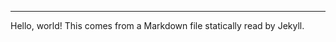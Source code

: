 <!-- Global site tag (gtag.js) - Google Analytics -->
<script async src="https://www.googletagmanager.com/gtag/js?id=UA-123518344-1"></script>
<script>
  window.dataLayer = window.dataLayer || [];
  function gtag(){dataLayer.push(arguments);}
  gtag('js', new Date());

  gtag('config', 'UA-123518344-1');
</script>

---

Hello, world! This comes from a Markdown file statically read by Jekyll.
<div id="hello-from-re-frame"></div>

<script src="js/compiled/app.js"></script>
<script>re_frame_and_jekyll.core.init();</script>

